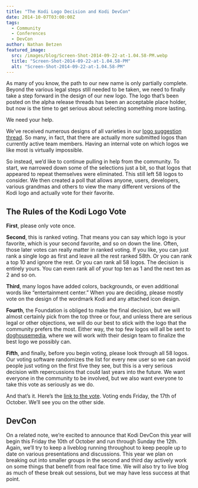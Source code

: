 ```yaml
---
title: "The Kodi Logo Decision and Kodi DevCon"
date: 2014-10-07T03:00:00Z
tags:
  - Community
  - Conferences
  - DevCon
author: Nathan Betzen
featured_image:
  src: /images/blog/Screen-Shot-2014-09-22-at-1.04.58-PM.webp
  title: "Screen-Shot-2014-09-22-at-1.04.58-PM"
  alt: "Screen-Shot-2014-09-22-at-1.04.58-PM"
---
```


As many of you know, the path to our new name is only partially complete. Beyond the various legal steps still needed to be taken, we need to finally take a step forward in the design of our new logo. The logo that’s been posted on the alpha release threads has been an acceptable place holder, but now is the time to get serious about selecting something more lasting.

We need your help.

We’ve received numerous designs of all varieties in our [logo suggestion thread](https://forum.kodi.tv/showthread.php?tid=201272 "Kodi Logo Suggestion Thread"). So many, in fact, that there are actually more submitted logos than currently active team members. Having an internal vote on which logos we like most is virtually impossible.

So instead, we’d like to continue pulling in help from the community. To start, we narrowed down some of the selections just a bit, so that logos that appeared to repeat themselves were eliminated. This still left 58 logos to consider. We then created a poll that allows anyone, users, developers, various grandmas and others to view the many different versions of the Kodi logo and actually vote for their favorite.

## The Rules of the Kodi Logo Vote

**First**, please only vote once.

**Second**, this is ranked voting. That means you can say which logo is your favorite, which is your second favorite, and so on down the line. Often, those later votes can really matter in ranked voting. If you like, you can just rank a single logo as first and leave all the rest ranked 58th. Or you can rank a top 10 and ignore the rest. Or you can rank all 58 logos. The decision is entirely yours. You can even rank all of your top ten as 1 and the next ten as 2 and so on.

**Third**, many logos have added colors, backgrounds, or even additional words like “entertainment center.” When you are deciding, please mostly vote on the design of the wordmark Kodi and any attached icon design.

**Fourth**, the Foundation is obliged to make the final decision, but we will almost certainly pick from the top three or four, and unless there are serious legal or other objections, we will do our best to stick with the logo that the community prefers the most. Either way, the top few logos will all be sent to [doghousemedia](https://doghouse.agency/ "doghousemedia"), where we will work with their design team to finalize the best logo we possibly can.

**Fifth**, and finally, before you begin voting, please look through all 58 logos. Our voting software randomizes the list for every new user so we can avoid people just voting on the first five they see, but this is a very serious decision with repercussions that could last years into the future. We want everyone in the community to be involved, but we also want everyone to take this vote as seriously as we do.

And that’s it. Here’s the [link to the vote](http://civs.cs.cornell.edu/cgi-bin/vote.pl?id=E_debb84ea290101a4&akey=ecb409951f0d05ae "Kodi Logo Vote"). Voting ends Friday, the 17th of October. We’ll see you on the other side.

## DevCon

On a related note, we’re excited to announce that Kodi DevCon this year will begin this Friday the 10th of October and run through Sunday the 12th. Again, we’ll try to keep a liveblog running throughout to keep people up to date on various presentations and discussions. This year we plan on breaking out into smaller groups in the second and third day actively work on some things that benefit from real face time. We will also try to live blog as much of these break out sessions, but we may have less success at that point.
